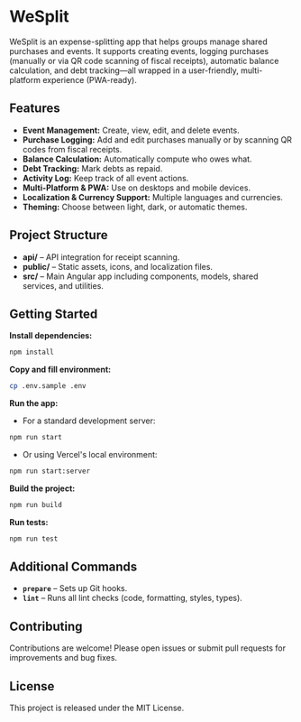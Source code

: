 # WeSplit

WeSplit is an expense-splitting app that helps groups manage shared purchases and events. It supports creating events, logging purchases (manually or via QR code scanning of fiscal receipts), automatic balance calculation, and debt tracking—all wrapped in a user-friendly, multi-platform experience (PWA-ready).

## Features

- **Event Management:** Create, view, edit, and delete events.
- **Purchase Logging:** Add and edit purchases manually or by scanning QR codes from fiscal receipts.
- **Balance Calculation:** Automatically compute who owes what.
- **Debt Tracking:** Mark debts as repaid.
- **Activity Log:** Keep track of all event actions.
- **Multi-Platform & PWA:** Use on desktops and mobile devices.
- **Localization & Currency Support:** Multiple languages and currencies.
- **Theming:** Choose between light, dark, or automatic themes.

## Project Structure

- **api/** – API integration for receipt scanning.
- **public/** – Static assets, icons, and localization files.
- **src/** – Main Angular app including components, models, shared services, and utilities.

## Getting Started

**Install dependencies:**

```bash
npm install
```

**Copy and fill environment:**

```bash
cp .env.sample .env
```

**Run the app:**

- For a standard development server:

```bash
npm run start
```

- Or using Vercel's local environment:

```bash
npm run start:server
```

**Build the project:**

```bash
npm run build
```

**Run tests:**

```bash
npm run test
```

## Additional Commands

- **`prepare`** – Sets up Git hooks.
- **`lint`** – Runs all lint checks (code, formatting, styles, types).

## Contributing

Contributions are welcome! Please open issues or submit pull requests for improvements and bug fixes.

## License

This project is released under the MIT License.
